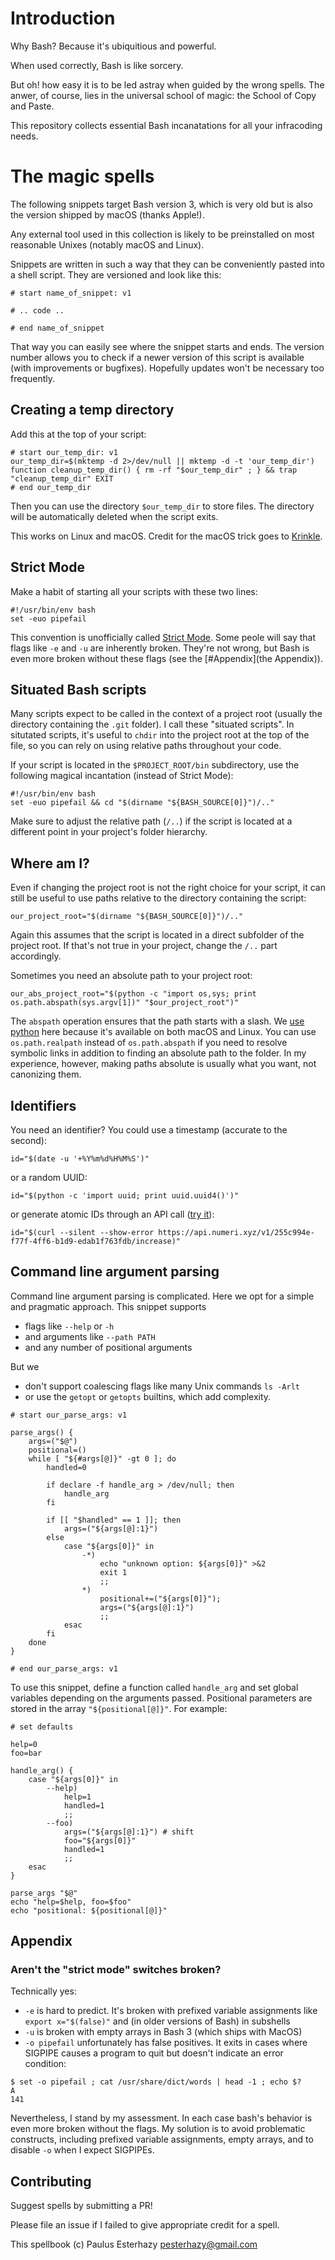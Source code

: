 # Introduction

Why Bash? Because it's ubiquitious and powerful.

When used correctly, Bash is like sorcery.

But oh! how easy it is to be led astray when guided by the wrong spells. The anwer, of course, lies in the universal school of magic: the School of Copy and Paste.

This repository collects essential Bash incanatations for all your infracoding needs.

# The magic spells

The following snippets target Bash version 3, which is very old but is also the version shipped by macOS (thanks Apple!).

Any external tool used in this collection is likely to be preinstalled on most reasonable Unixes (notably macOS and Linux).

Snippets are written in such a way that they can be conveniently pasted into a shell script. They are versioned and look like this:

```
# start name_of_snippet: v1

# .. code ..

# end name_of_snippet
```

That way you can easily see where the snippet starts and ends. The version number allows you to check if a newer version of this script is available (with improvements or bugfixes). Hopefully updates won't be necessary too frequently.

## Creating a temp directory

Add this at the top of your script:

```shell
# start our_temp_dir: v1
our_temp_dir=$(mktemp -d 2>/dev/null || mktemp -d -t 'our_temp_dir')
function cleanup_temp_dir() { rm -rf "$our_temp_dir" ; } && trap "cleanup_temp_dir" EXIT
# end our_temp_dir
```

Then you can use the directory `$our_temp_dir` to store files. The directory will be automatically deleted when the script exits.

This works on Linux and macOS. Credit for the macOS trick goes to [Krinkle](https://unix.stackexchange.com/a/84980/133951).

## Strict Mode

Make a habit of starting all your scripts with these two lines:

```shell
#!/usr/bin/env bash
set -euo pipefail
```

This convention is unofficially called [Strict Mode](http://redsymbol.net/articles/unofficial-bash-strict-mode/). Some peole will say that flags like `-e` and `-u` are inherently broken. They're not wrong, but Bash is even more broken without these flags (see the [#Appendix](the Appendix)).

## Situated Bash scripts

Many scripts expect to be called in the context of a project root (usually the directory containing the `.git` folder). I call these "situated scripts". In situtated scripts, it's useful to `chdir` into the project root at the top of the file, so you can rely on using relative paths throughout your code.

If your script is located in the `$PROJECT_ROOT/bin` subdirectory, use the following magical incantation (instead of Strict Mode):

```shell
#!/usr/bin/env bash
set -euo pipefail && cd "$(dirname "${BASH_SOURCE[0]}")/.."
```

Make sure to adjust the relative path (`/..`) if the script is located at a different point in your project's folder hierarchy.

## Where am I?

Even if changing the project root is not the right choice for your script, it can still be useful to use paths relative to the directory containing the script:

```shell
our_project_root="$(dirname "${BASH_SOURCE[0]}")/.."
```

Again this assumes that the script is located in a direct subfolder of the project root. If that's not true in your project, change the `/..` part accordingly.

Sometimes you need an absolute path to your project root:

```
our_abs_project_root="$(python -c "import os,sys; print os.path.abspath(sys.argv[1])" "$our_project_root")"
```

The `abspath` operation ensures that the path starts with a slash. We [use python](https://stackoverflow.com/questions/284662/how-do-you-normalize-a-file-path-in-bash/3373298#3373298) here because it's available on both macOS and Linux. You can use `os.path.realpath` instead of `os.path.abspath` if you need to resolve symbolic links in addition to finding an absolute path to the folder. In my experience, however, making paths absolute is usually what you want, not canonizing them.

## Identifiers

You need an identifier? You could use a timestamp (accurate to the second):

```
id="$(date -u '+%Y%m%d%H%M%S')"
```

or a random UUID:

```
id="$(python -c 'import uuid; print uuid.uuid4()')"
```

or generate atomic IDs through an API call ([try it](http://numeri.xyz/)):

```
id="$(curl --silent --show-error https://api.numeri.xyz/v1/255c994e-f77f-4ff6-b1d9-edab1f763fdb/increase)"
```

## Command line argument parsing

Command line argument parsing is complicated. Here we opt for a simple and pragmatic approach. This snippet supports

- flags like `--help` or `-h`
- and arguments like `--path PATH`
- and any number of positional arguments

But we

- don't support coalescing flags like many Unix commands `ls -Arlt`
- or use the `getopt` or `getopts` builtins, which add complexity.

```shell
# start our_parse_args: v1

parse_args() {
    args=("$@")
    positional=()
    while [ "${#args[@]}" -gt 0 ]; do
        handled=0

        if declare -f handle_arg > /dev/null; then
            handle_arg
        fi

        if [[ "$handled" == 1 ]]; then
            args=("${args[@]:1}")
        else
            case "${args[0]}" in
                -*)
                    echo "unknown option: ${args[0]}" >&2
                    exit 1
                    ;;
                *)
                    positional+=("${args[0]}");
                    args=("${args[@]:1}")
                    ;;
            esac
        fi
    done
}

# end our_parse_args: v1
```

To use this snippet, define a function called `handle_arg` and set global variables depending on the arguments passed. Positional parameters are stored in the array `"${positional[@]}"`. For example:

```shell
# set defaults

help=0
foo=bar

handle_arg() {
    case "${args[0]}" in
        --help)
            help=1
            handled=1
            ;;
        --foo)
            args=("${args[@]:1}") # shift
            foo="${args[0]}"
            handled=1
            ;;
    esac
}

parse_args "$@"
echo "help=$help, foo=$foo"
echo "positional: ${positional[@]}"
```

## Appendix

### Aren't the "strict mode" switches broken?

Technically yes:

- `-e` is hard to predict. It's broken with prefixed variable assignments like `export x="$(false)"` and (in older versions of Bash) in subshells
- `-u` is broken with empty arrays in Bash 3 (which ships with MacOS)
- `-o pipefail` unfortunately has false positives. It exits in cases where SIGPIPE causes a program to quit but doesn't indicate an error condition:

```
$ set -o pipefail ; cat /usr/share/dict/words | head -1 ; echo $?
A
141
```

Nevertheless, I stand by my assessment. In each case bash's behavior is even more broken without the flags. My solution is to avoid problematic constructs, including prefixed variable assignments, empty arrays, and to disable `-o` when I expect SIGPIPEs.

## Contributing


Suggest spells by submitting a PR!

Please file an issue if I failed to give appropriate credit for a spell.

This spellbook (c) Paulus Esterhazy <pesterhazy@gmail.com>

